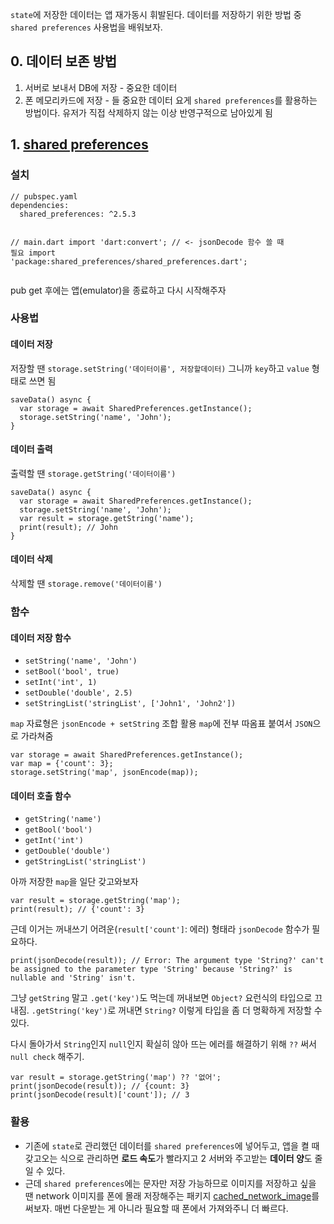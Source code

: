 <p><code>state</code>에 저장한 데이터는 앱 재가동시 휘발된다.
데이터를 저장하기 위한 방법 중 <code>shared preferences</code> 사용법을 배워보자.</p>
<h2 id="0-데이터-보존-방법">0. 데이터 보존 방법</h2>
<ol>
<li>서버로 보내서 DB에 저장 - 중요한 데이터</li>
<li>폰 메모리카드에 저장 - 들 중요한 데이터
요게 <code>shared preferences</code>를 활용하는 방법이다.
유저가 직접 삭제하지 않는 이상 반영구적으로 남아있게 됨</li>
</ol>
<h2 id="1-shared-preferences">1. <a href="https://pub.dev/packages/shared_preferences">shared preferences</a></h2>
<h3 id="설치">설치</h3>
<pre><code class="language-dart">// pubspec.yaml
dependencies:
  shared_preferences: ^2.5.3

// main.dart
import 'dart:convert'; // &lt;- jsonDecode 함수 쓸 때 필요
import 'package:shared_preferences/shared_preferences.dart';</code></pre>
<p>pub get 후에는 앱(emulator)을 종료하고 다시 시작해주자</p>
<h3 id="사용법">사용법</h3>
<h4 id="데이터-저장">데이터 저장</h4>
<p>저장할 땐 <code>storage.setString('데이터이름', 저장할데이터)</code>
그니까 <code>key</code>하고 <code>value</code> 형태로 쓰면 됨</p>
<pre><code class="language-dart">saveData() async {
  var storage = await SharedPreferences.getInstance();
  storage.setString('name', 'John');
}</code></pre>
<h4 id="데이터-출력">데이터 출력</h4>
<p>출력할 땐 <code>storage.getString('데이터이름')</code></p>
<pre><code class="language-dart">saveData() async {
  var storage = await SharedPreferences.getInstance();
  storage.setString('name', 'John');
  var result = storage.getString('name');
  print(result); // John
}</code></pre>
<h4 id="데이터-삭제">데이터 삭제</h4>
<p>삭제할 땐 <code>storage.remove('데이터이름')</code></p>
<h3 id="함수">함수</h3>
<h4 id="데이터-저장-함수">데이터 저장 함수</h4>
<ul>
<li><code>setString('name', 'John')</code></li>
<li><code>setBool('bool', true)</code></li>
<li><code>setInt('int', 1)</code></li>
<li><code>setDouble('double', 2.5)</code></li>
<li><code>setStringList('stringList', ['John1', 'John2'])</code></li>
</ul>
<p><code>map</code> 자료형은 <code>jsonEncode + setString</code> 조합 활용
<code>map</code>에 전부 따옴표 붙여서 <code>JSON</code>으로 가라쳐줌</p>
<pre><code class="language-dart">var storage = await SharedPreferences.getInstance();
var map = {'count': 3};
storage.setString('map', jsonEncode(map));</code></pre>
<h4 id="데이터-호출-함수">데이터 호출 함수</h4>
<ul>
<li><code>getString('name')</code></li>
<li><code>getBool('bool')</code></li>
<li><code>getInt('int')</code></li>
<li><code>getDouble('double')</code></li>
<li><code>getStringList('stringList')</code></li>
</ul>
<p>아까 저장한 <code>map</code>을 일단 갖고와보자</p>
<pre><code class="language-dart">var result = storage.getString('map');
print(result); // {'count': 3}</code></pre>
<p>근데 이거는 꺼내쓰기 어려운(<code>result['count']</code>: 에러) 형태라
<code>jsonDecode</code> 함수가 필요하다.</p>
<pre><code class="language-dart">print(jsonDecode(result)); // Error: The argument type 'String?' can't be assigned to the parameter type 'String' because 'String?' is nullable and 'String' isn't.</code></pre>
<p>그냥 <code>getString</code> 말고 <code>.get('key')</code>도 먹는데 꺼내보면 <code>Object?</code> 요런식의 타입으로 끄내짐. <code>.getString('key')</code>로 꺼내면 <code>String?</code> 이렇게 타입을 좀 더 명확하게 저장할 수 있다.</p>
<p>다시 돌아가서 <code>String</code>인지 <code>null</code>인지 확실히 않아 뜨는 에러를 해결하기 위해 <code>??</code> 써서 <code>null check</code> 해주기.</p>
<pre><code class="language-dart">var result = storage.getString('map') ?? '없어';
print(jsonDecode(result)); // {count: 3}
print(jsonDecode(result)['count']); // 3</code></pre>
<h3 id="활용">활용</h3>
<ul>
<li>기존에 <code>state</code>로 관리했던 데이터를 <code>shared preferences</code>에 넣어두고,
앱을 켤 때 갖고오는 식으로 관리하면 <strong>로드 속도</strong>가 빨라지고 2 서버와 주고받는 <strong>데이터 양</strong>도 줄일 수 있다.</li>
<li>근데 <code>shared preferences</code>에는 문자만 저장 가능하므로 이미지를 저장하고 싶을 땐 network 이미지를 폰에 몰래 저장해주는 패키지 <a href="https://pub.dev/packages/cached_network_image">cached_network_image</a>를 써보자.
매번 다운받는 게 아니라 필요할 때 폰에서 가져와주니 더 빠르다.</li>
</ul>